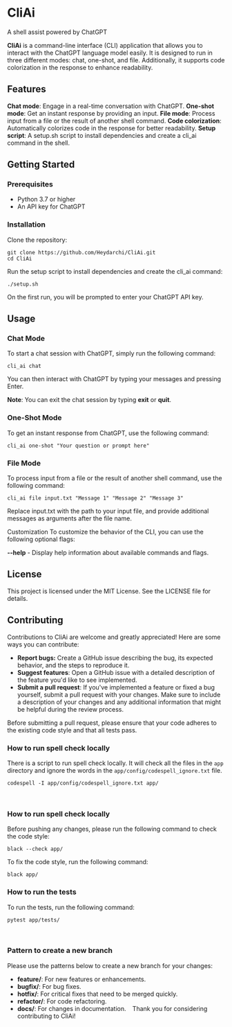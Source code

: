 # CliAi
A shell assist powered by ChatGPT

**CliAi** is a command-line interface (CLI) application that allows you to interact with the ChatGPT language model easily. It is designed to run in three different modes: chat, one-shot, and file. Additionally, it supports code colorization in the response to enhance readability.



## Features
**Chat mode**: Engage in a real-time conversation with ChatGPT.
**One-shot mode**: Get an instant response by providing an input.
**File mode**: Process input from a file or the result of another shell command.
**Code colorization**: Automatically colorizes code in the response for better readability.
**Setup script**: A setup.sh script to install dependencies and create a cli_ai command in the shell.


## Getting Started
### Prerequisites
- Python 3.7 or higher
- An API key for ChatGPT

### Installation
Clone the repository:
```
git clone https://github.com/Heydarchi/CliAi.git
cd CliAi
```
Run the setup script to install dependencies and create the cli_ai command:
```
./setup.sh
```
On the first run, you will be prompted to enter your ChatGPT API key.

## Usage
### Chat Mode
To start a chat session with ChatGPT, simply run the following command:
```
cli_ai chat
```
You can then interact with ChatGPT by typing your messages and pressing Enter.

**Note**: You can exit the chat session by typing **exit** or **quit**.

### One-Shot Mode
To get an instant response from ChatGPT, use the following command:
```
cli_ai one-shot "Your question or prompt here"
```
### File Mode
To process input from a file or the result of another shell command, use the following command:
```
cli_ai file input.txt "Message 1" "Message 2" "Message 3"
```
Replace input.txt with the path to your input file, and provide additional messages as arguments after the file name.

Customization
To customize the behavior of the CLI, you can use the following optional flags:

**--help** - Display help information about available commands and flags.

## License
This project is licensed under the MIT License. See the LICENSE file for details.

## Contributing
Contributions to CliAi are welcome and greatly appreciated! Here are some ways you can contribute:

- **Report bugs:** Create a GitHub issue describing the bug, its expected behavior, and the steps to reproduce it.
- **Suggest features**: Open a GitHub issue with a detailed description of the feature you'd like to see implemented.
- **Submit a pull request**: If you've implemented a feature or fixed a bug yourself, submit a pull request with your changes. Make sure to include a description of your changes and any additional information that might be helpful during the review process.

Before submitting a pull request, please ensure that your code adheres to the existing code style and that all tests pass.

### How to run spell check locally
There is a script to run spell check locally. It will check all the files in the `app` directory and ignore the words in the `app/config/codespell_ignore.txt` file.

```
codespell -I app/config/codespell_ignore.txt app/
```
&ensp;
### How to run spell check locally
Before pushing any changes, please run the following command to check the code style:

```
black --check app/
```
To fix the code style, run the following command:

```
black app/
```

### How to run the tests
To run the tests, run the following command:

```
pytest app/tests/
```

&ensp;

### Pattern to create a new branch
Please use the patterns below to create a new branch for your changes:
&ensp;

- **feature/<feature-name>**: For new features or enhancements.
- **bugfix/<bug-name>**: For bug fixes.
- **hotfix/<issue-name>**: For critical fixes that need to be merged quickly.
- **refactor/<component-name>**: For code refactoring.
- **docs/<documentation-change>**: For changes in documentation.
&ensp;
Thank you for considering contributing to CliAi!